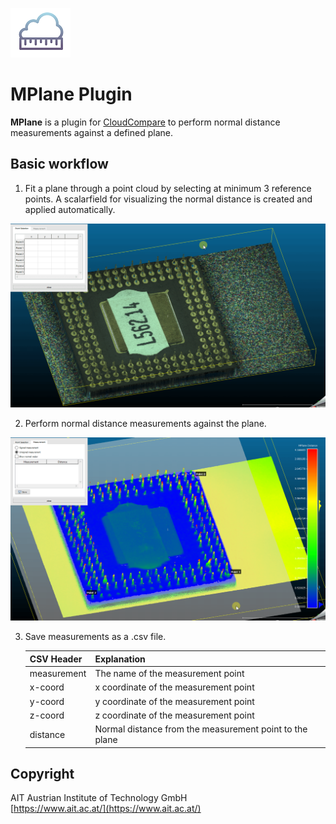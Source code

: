 ![GitHub Logo](/images/logo.png)

# MPlane Plugin
**MPlane** is a plugin for [CloudCompare](https://github.com/CloudCompare/CloudCompare) to perform normal distance measurements against a defined plane.

## Basic workflow
1.  Fit a plane through a point cloud by selecting at minimum 3 reference points. A scalarfield for visualizing the normal distance is created and applied automatically.

![GitHub Logo](/images/screencast_fit_plane.gif)

2.  Perform normal distance measurements against the plane.

![GitHub Logo](/images/screencast_measure.gif)

3.  Save measurements as a .csv file.  
 
    CSV Header | Explanation
    ------------ | -------------  
    measurement | The name of the measurement point
    x-coord | x coordinate of the measurement point
    y-coord | y coordinate of the measurement point
    z-coord | z coordinate of the measurement point
    distance | Normal distance from the measurement point to the plane

## Copyright
AIT Austrian Institute of Technology GmbH  
[https://www.ait.ac.at/](https://www.ait.ac.at/)